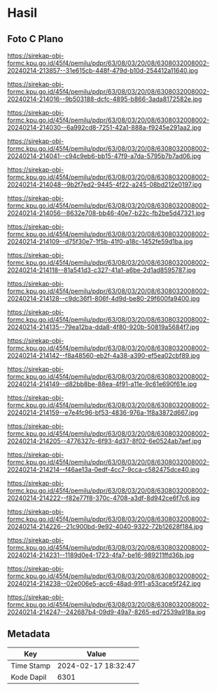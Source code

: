 # Hasil

## Foto C Plano

https://sirekap-obj-formc.kpu.go.id/45f4/pemilu/pdpr/63/08/03/20/08/6308032008002-20240214-213857--31e615cb-448f-479d-b10d-254412a11640.jpg

https://sirekap-obj-formc.kpu.go.id/45f4/pemilu/pdpr/63/08/03/20/08/6308032008002-20240214-214016--9b503188-dcfc-4895-b866-3ada8172582e.jpg

https://sirekap-obj-formc.kpu.go.id/45f4/pemilu/pdpr/63/08/03/20/08/6308032008002-20240214-214030--6a992cd8-7251-42a1-888a-f9245e291aa2.jpg

https://sirekap-obj-formc.kpu.go.id/45f4/pemilu/pdpr/63/08/03/20/08/6308032008002-20240214-214041--c94c9eb6-bb15-47f9-a7da-5795b7b7ad06.jpg

https://sirekap-obj-formc.kpu.go.id/45f4/pemilu/pdpr/63/08/03/20/08/6308032008002-20240214-214048--9b2f7ed2-9445-4f22-a245-08bd212e0197.jpg

https://sirekap-obj-formc.kpu.go.id/45f4/pemilu/pdpr/63/08/03/20/08/6308032008002-20240214-214056--8632e708-bb46-40e7-b22c-fb2be5d47321.jpg

https://sirekap-obj-formc.kpu.go.id/45f4/pemilu/pdpr/63/08/03/20/08/6308032008002-20240214-214109--d75f30e7-1f5b-41f0-a18c-1452fe59d1ba.jpg

https://sirekap-obj-formc.kpu.go.id/45f4/pemilu/pdpr/63/08/03/20/08/6308032008002-20240214-214118--81a541d3-c327-41a1-a6be-2d1ad8595787.jpg

https://sirekap-obj-formc.kpu.go.id/45f4/pemilu/pdpr/63/08/03/20/08/6308032008002-20240214-214128--c9dc36f1-806f-4d9d-be80-29f600fa9400.jpg

https://sirekap-obj-formc.kpu.go.id/45f4/pemilu/pdpr/63/08/03/20/08/6308032008002-20240214-214135--79ea12ba-dda8-4f80-920b-50819a5684f7.jpg

https://sirekap-obj-formc.kpu.go.id/45f4/pemilu/pdpr/63/08/03/20/08/6308032008002-20240214-214142--f8a48560-eb2f-4a38-a390-ef5ea02cbf89.jpg

https://sirekap-obj-formc.kpu.go.id/45f4/pemilu/pdpr/63/08/03/20/08/6308032008002-20240214-214149--d82bb8be-88ea-4f91-a11e-9c61e690f61e.jpg

https://sirekap-obj-formc.kpu.go.id/45f4/pemilu/pdpr/63/08/03/20/08/6308032008002-20240214-214159--e7e4fc96-bf53-4836-976a-1f8a3872d667.jpg

https://sirekap-obj-formc.kpu.go.id/45f4/pemilu/pdpr/63/08/03/20/08/6308032008002-20240214-214205--4776327c-6f93-4d37-8f02-6e0524ab7aef.jpg

https://sirekap-obj-formc.kpu.go.id/45f4/pemilu/pdpr/63/08/03/20/08/6308032008002-20240214-214214--f46ae13a-0edf-4cc7-9cca-c582475dce40.jpg

https://sirekap-obj-formc.kpu.go.id/45f4/pemilu/pdpr/63/08/03/20/08/6308032008002-20240214-214222--f82e77f8-370c-4708-a3df-8d942ce6f7c6.jpg

https://sirekap-obj-formc.kpu.go.id/45f4/pemilu/pdpr/63/08/03/20/08/6308032008002-20240214-214226--21c900bd-9e92-4040-9322-72b12628f184.jpg

https://sirekap-obj-formc.kpu.go.id/45f4/pemilu/pdpr/63/08/03/20/08/6308032008002-20240214-214231--1189d0e4-1723-4fa7-be16-989211ffd36b.jpg

https://sirekap-obj-formc.kpu.go.id/45f4/pemilu/pdpr/63/08/03/20/08/6308032008002-20240214-214238--02e006e5-acc6-48ad-91f1-a53cace5f242.jpg

https://sirekap-obj-formc.kpu.go.id/45f4/pemilu/pdpr/63/08/03/20/08/6308032008002-20240214-214247--242687b4-09d9-49a7-8265-ed72539a918a.jpg


## Metadata

| Key        | Value               |
| ---------- | ------------------- |
| Time Stamp | 2024-02-17 18:32:47 |
| Kode Dapil | 6301                |



